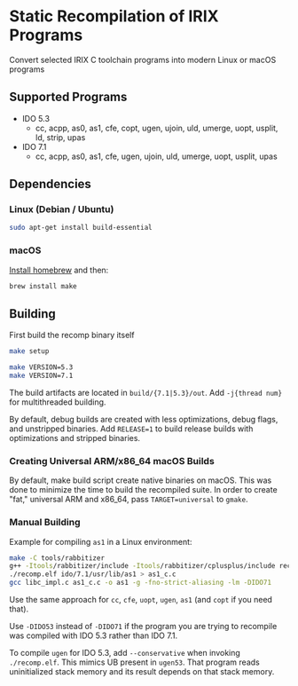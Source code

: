 # Static Recompilation of IRIX Programs

Convert selected IRIX C toolchain programs into modern Linux or macOS programs

## Supported Programs

* IDO 5.3
  * cc, acpp, as0, as1, cfe, copt, ugen, ujoin, uld, umerge, uopt, usplit, ld, strip, upas
* IDO 7.1
  * cc, acpp, as0, as1, cfe, ugen, ujoin, uld, umerge, uopt, usplit, upas

## Dependencies

### Linux (Debian / Ubuntu)

```bash
sudo apt-get install build-essential
```

### macOS

[Install homebrew](https://brew.sh/) and then:

```bash
brew install make
```

## Building

First build the recomp binary itself

```bash
make setup
```

```bash
make VERSION=5.3
make VERSION=7.1
```

The build artifacts are located in `build/{7.1|5.3}/out`. Add `-j{thread num}` for multithreaded building.

By default, debug builds are created with less optimizations, debug flags, and unstripped binaries.
Add `RELEASE=1` to build release builds with optimizations and stripped binaries.

### Creating Universal ARM/x86_64 macOS Builds

By default, make build script create native binaries on macOS. This was done to minimize the time to build the recompiled suite.
In order to create "fat," universal ARM and x86_64, pass `TARGET=universal` to `gmake`.

### Manual Building

Example for compiling `as1` in a Linux environment:

```bash
make -C tools/rabbitizer
g++ -Itools/rabbitizer/include -Itools/rabbitizer/cplusplus/include recomp.cpp -o recomp.elf -g -Ltools/rabbitizer/build -lrabbitizerpp
./recomp.elf ido/7.1/usr/lib/as1 > as1_c.c
gcc libc_impl.c as1_c.c -o as1 -g -fno-strict-aliasing -lm -DIDO71
```

Use the same approach for `cc`, `cfe`, `uopt`, `ugen`, `as1` (and `copt` if you need that).

Use `-DIDO53` instead of `-DIDO71` if the program you are trying to recompile was compiled with IDO 5.3 rather than IDO 7.1.

To compile `ugen` for IDO 5.3, add `--conservative` when invoking `./recomp.elf`. This mimics UB present in `ugen53`. That program reads uninitialized stack memory and its result depends on that stack memory.
